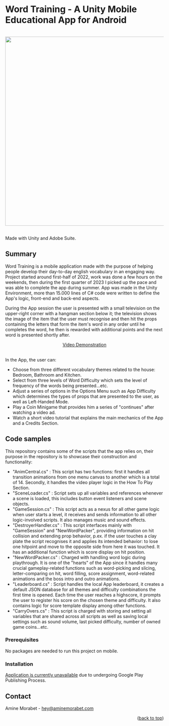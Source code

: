 <a name="readme-top"></a>
# Word Training - A Unity Mobile Educational App for Android

</br>
<div align="center">
<img src="https://github.com/A-Morabet/word-training/blob/main/02-screenshot.png" width="600"/>
</div>
</br>

Made with Unity and Adobe Suite.

## Summary

Word Training is a mobile application made with the purpose of helping people develop their day-to-day english vocabulary in an engaging way.
Project started around first-half of 2022, work was done a few hours on the weekends, then during the first quarter of 2023 I picked up the pace
and was able to complete the app during summer.
App was made in the Unity Environment, more than 15.000 lines of C# code were written to define the App's logic, front-end and back-end aspects.

During the App session the user is presented with a small television on the upper-right corner with a hangman section below it; the television shows
the image of the item that the user must recognise and then hit the props containing the letters that form the item's word in any order until 
he completes the word, he then is rewarded with additional points and the next word is presented shortly after.</br><div align="middle"><a href="https://aminemorabet.com/vids/portfolio-02.mp4#t=0.1" target="__blank" align="middle">Video Demonstration</a></div></br>

In the App, the user can:

- Choose from three different vocabulary themes related to the house: Bedroom, Bathroom and Kitchen.
- Select from three levels of Word Difficulty which sets the level of frequency of the words being presented...etc.
- Adjust a series of options in the Options Menu such as App Difficulty which determines the types of props that are presented to the user, as well as Left-Handed Mode.
- Play a Coin Minigame that provides him a series of "continues" after watching a video ad.
- Watch a short video tutorial that explains the main mechanics of the App and a Credits Section.

## Code samples

This repository contains some of the scripts that the app relies on, their purpose in the repository is to showcase their construction and functionality:

* "AnimCentral.cs" : This script has two functions: first it handles all transition animations from one menu canvas to another which is a total of 14. Secondly, it handles the video player logic in the How To Play Section.
* "SceneLoader.cs" : Script sets up all variables and references whenever a scene is loaded, this includes button event listeners and scene objects.
* "GameSession.cs" : This script acts as a nexus for all other game logic when user starts a level, it receives and sends information to all other logic-involved scripts. It also manages music and sound effects.
* "DestroyerHandler.cs" : This script interfaces mainly with "GameSession" and "NewWordPacker", providing information on hit collision and extending prop behavior, p.ex. if the user touches a clay plate the script recognises it and applies its intended behavior: to lose one hitpoint and move to the opposite side from here it was touched. It has an additional function which is score display on hit position.
* "NewWordPacker.cs" : Charged with handling word logic during playthrough. It is one of the "hearts" of the App since it handles many crucial gameplay-related functions such as word-picking and slicing, letter-comparing on hit, word filling, score assignment, word-related animations and the boss intro and outro animations.
* "Leaderboard.cs" : Script handles the local App leaderboard, it creates a default JSON database for all themes and difficulty combinations the first time is opened. Each time the user reaches a highscore, it prompts the user to register his score on the chosen theme and difficulty. It also contains logic for score template display among other functions.
* "CarryOvers.cs" : This script is charged with storing and setting all variables that are shared across all scripts as well as saving local settings such as sound volume, last picked difficulty, number of owned game coins...etc.

### Prerequisites

No packages are needed to run this project on mobile.

### Installation

<ins>Application is currently unavailable</ins> due to undergoing Google Play Publishing Process.

## Contact

Amine Morabet - hey@aminemorabet.com

<p align="right">(<a href="#readme-top">back to top</a>)</p>

